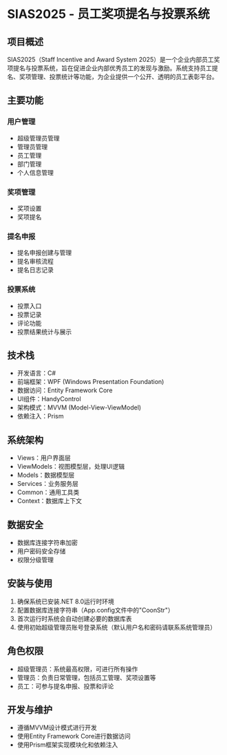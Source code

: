 # SIAS2025 - 员工奖项提名与投票系统

## 项目概述
SIAS2025（Staff Incentive and Award System 2025）是一个企业内部员工奖项提名与投票系统，旨在促进企业内部优秀员工的发现与激励。系统支持员工提名、奖项管理、投票统计等功能，为企业提供一个公开、透明的员工表彰平台。

## 主要功能

### 用户管理
- 超级管理员管理
- 管理员管理
- 员工管理
- 部门管理
- 个人信息管理

### 奖项管理
- 奖项设置
- 奖项提名

### 提名申报
- 提名申报创建与管理
- 提名审核流程
- 提名日志记录

### 投票系统
- 投票入口
- 投票记录
- 评论功能
- 投票结果统计与展示

## 技术栈
- 开发语言：C#
- 前端框架：WPF (Windows Presentation Foundation)
- 数据访问：Entity Framework Core
- UI组件：HandyControl
- 架构模式：MVVM (Model-View-ViewModel)
- 依赖注入：Prism

## 系统架构
- Views：用户界面层
- ViewModels：视图模型层，处理UI逻辑
- Models：数据模型层
- Services：业务服务层
- Common：通用工具类
- Context：数据库上下文

## 数据安全
- 数据库连接字符串加密
- 用户密码安全存储
- 权限分级管理

## 安装与使用
1. 确保系统已安装.NET 8.0运行时环境
2. 配置数据库连接字符串（App.config文件中的"CoonStr"）
3. 首次运行时系统会自动创建必要的数据库表
4. 使用初始超级管理员账号登录系统（默认用户名和密码请联系系统管理员）

## 角色权限
- 超级管理员：系统最高权限，可进行所有操作
- 管理员：负责日常管理，包括员工管理、奖项设置等
- 员工：可参与提名申报、投票和评论

## 开发与维护
- 遵循MVVM设计模式进行开发
- 使用Entity Framework Core进行数据访问
- 使用Prism框架实现模块化和依赖注入 